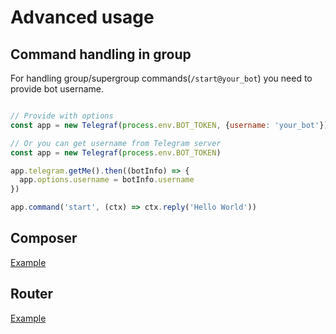 # Advanced usage

## Command handling in group

For handling group/supergroup commands(`/start@your_bot`) you need to provide bot username.

```js

// Provide with options
const app = new Telegraf(process.env.BOT_TOKEN, {username: 'your_bot'})

// Or you can get username from Telegram server
const app = new Telegraf(process.env.BOT_TOKEN)

app.telegram.getMe().then((botInfo) => {
  app.options.username = botInfo.username
})

app.command('start', (ctx) => ctx.reply('Hello World'))
```

## Composer

[Example](https://github.com/telegraf/telegraf-flow/blob/master/lib/flow.js)

## Router

[Example](https://github.com/telegraf/telegraf/tree/develop/examples/custom-router-bot.js)
